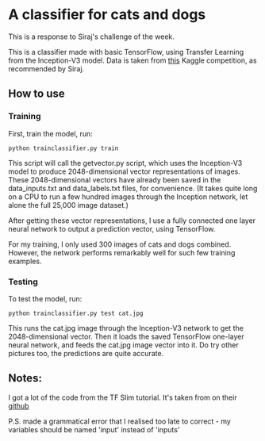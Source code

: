 # A classifier for cats and dogs

This is a response to Siraj's challenge of the week.

This is a classifier made with basic TensorFlow, using Transfer Learning from the Inception-V3 model. Data is taken from [this](https://www.kaggle.com/c/dogs-vs-cats) Kaggle competition, as recommended by Siraj. 

## How to use

### Training
First, train the model, run:

`python trainclassifier.py train`

This script will call the getvector.py script, which uses the Inception-V3 model to produce 2048-dimensional vector representations of images. These 2048-dimensional vectors have already been saved in the data_inputs.txt and data_labels.txt files, for convenience. (It takes quite long on a CPU to run a few hundred images through the Inception network, let alone the full 25,000 image dataset.)

After getting these vector representations, I use a fully connected one layer neural network to output a prediction vector, using TensorFlow.

For my training, I only used 300 images of cats and dogs combined. However, the network performs remarkably well for such few training examples.

### Testing
To test the model, run:

`python trainclassifier.py test cat.jpg`

This runs the cat.jpg image through the Inception-V3 network to get the 2048-dimensional vector. Then it loads the saved TensorFlow one-layer neural network, and feeds the cat.jpg image vector into it. Do try other pictures too, the predictions are quite accurate.


## Notes:

I got a lot of the code from the TF Slim tutorial. It's taken from on their [github](https://github.com/tensorflow/models/tree/master/slim)


P.S. made a grammatical error that I realised too late to correct - my variables should be named 'input' instead of 'inputs'
